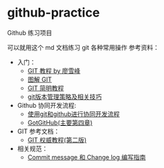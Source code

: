 # github-practice
Github 练习项目

可以就用这个 md 文档练习 git 各种常用操作
参考资料：
  - 入门：
    - [GIT 教程 by 廖雪峰](http://www.liaoxuefeng.com/wiki/0013739516305929606dd18361248578c67b8067c8c017b000)
    - [图解 GIT](https://marklodato.github.io/visual-git-guide/index-zh-cn.html)
    - [GIT 简明教程](http://rogerdudler.github.io/git-guide/index.zh.html)
    - [git版本管理策略及相关技巧](http://www.barretlee.com/blog/2014/05/07/cb-git-improve/?hmsr=toutiao.io&utm_medium=toutiao.io&utm_source=toutiao.io)
  - Github 协同开发流程:
    - [使用git和github进行协同开发流程](http://livoras.com/post/28)
    - [GotGitHub(主要第四章)](http://www.worldhello.net/gotgithub/)
  - GIT 参考文档：
    - [GIT 权威教程(第二版)](http://git-scm.com/book/zh/v2)
  - 相关规范：
    - [Commit message 和 Change log 编写指南](http://www.ruanyifeng.com/blog/2016/01/commit_message_change_log.html)
